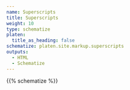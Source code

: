 ```yaml
---
name: Superscripts
title: Superscripts
weight: 10
type: schematize
platen:
  title_as_heading: false
schematize: platen.site.markup.superscripts
outputs:
  - HTML
  - Schematize
---
```


{{% schematize %}}
